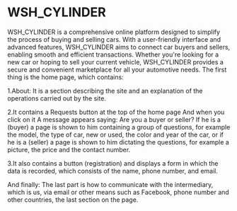 # WSH_CYLINDER
WSH_CYLINDER is a comprehensive online platform designed to simplify the process of buying and selling cars. 
With a user-friendly interface and advanced features, WSH_CYLINDER aims to connect car buyers and sellers, 
enabling smooth and efficient transactions. Whether you're looking for a new car or hoping to sell your current vehicle, 
WSH_CYLINDER  provides a secure and convenient marketplace for all your automotive needs.
The first thing is the home page, which contains:

1.About: It is a section describing the site and an explanation of the operations carried out by the site.

2.It contains a Requests button at the top of the home page
And when you click on it
A message appears saying: Are you a buyer or seller?
If he is a (buyer) a page is shown to him containing a group of questions, for example the model, the type of car, new or used, the color and year of the car, or if he is a (seller) a page is shown to him dictating the questions, for example a picture, the price and the contact number.

3.It also contains a button (registration) and displays a form in which the data is recorded, which consists of the name, phone number, and email.

And finally:
The last part is how to communicate with the intermediary, which is us, via email or other means such as Facebook, phone number and other countries, the last section on the page.
